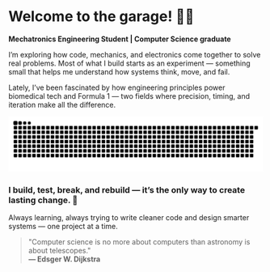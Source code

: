 # Welcome to the garage! 👋🏻

**Mechatronics Engineering Student | Computer Science graduate**

I’m exploring how code, mechanics, and electronics come together to solve real problems. Most of what I build starts as an experiment — something small that helps me understand how systems think, move, and fail.

Lately, I’ve been fascinated by how engineering principles power biomedical tech and Formula 1 — two fields where precision, timing, and iteration make all the difference.

![Snake animation dark](https://raw.githubusercontent.com/augvstTTY/augvstTTY/main/github-snake-dark.svg)


### I build, test, break, and rebuild — it’s the only way to create lasting change. 🌱

Always learning, always trying to write cleaner code and design smarter systems — one project at a time.

<Blockquote>
"Computer science is no more about computers than astronomy is about telescopes."
<br>
<b>— Edsger W. Dijkstra</br>
</Blockquote>









